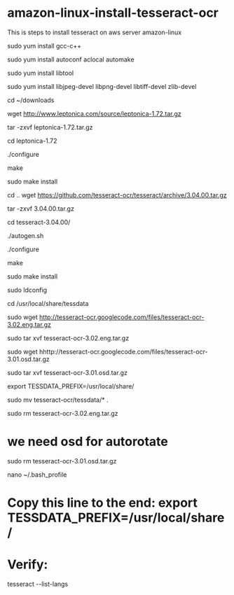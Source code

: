 # amazon-linux-install-tesseract-ocr
This is steps to install tesseract on aws server amazon-linux

sudo yum install gcc-c++

sudo yum install autoconf aclocal automake

sudo yum install libtool

sudo yum install libjpeg-devel libpng-devel libtiff-devel zlib-devel

cd ~/downloads

wget http://www.leptonica.com/source/leptonica-1.72.tar.gz

tar -zxvf leptonica-1.72.tar.gz

cd leptonica-1.72

./configure

make

sudo make install

cd ..
wget https://github.com/tesseract-ocr/tesseract/archive/3.04.00.tar.gz

tar -zxvf 3.04.00.tar.gz

cd tesseract-3.04.00/

./autogen.sh

./configure

make

sudo make install

sudo ldconfig

cd /usr/local/share/tessdata

sudo wget http://tesseract-ocr.googlecode.com/files/tesseract-ocr-3.02.eng.tar.gz

sudo tar xvf tesseract-ocr-3.02.eng.tar.gz

sudo wget hhttp://tesseract-ocr.googlecode.com/files/tesseract-ocr-3.01.osd.tar.gz

sudo tar xvf tesseract-ocr-3.01.osd.tar.gz

export TESSDATA_PREFIX=/usr/local/share/

sudo mv tesseract-ocr/tessdata/* .

sudo rm tesseract-ocr-3.02.eng.tar.gz

# we need osd for autorotate

sudo rm tesseract-ocr-3.01.osd.tar.gz

nano ~/.bash_profile

# Copy this line to the end: export TESSDATA_PREFIX=/usr/local/share/
# Verify:

tesseract --list-langs
